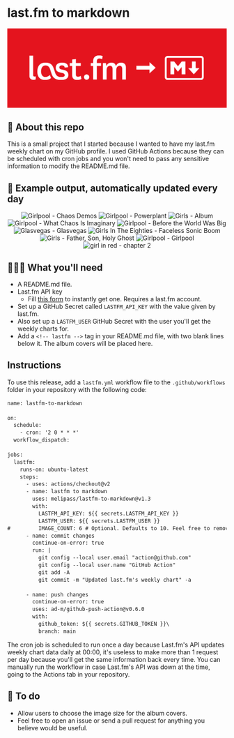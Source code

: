 # last.fm to markdown

![banner](banner.png)

## 🤖 About this repo
This is a small project that I started because I wanted to have my last.fm weekly chart on my GitHub profile. I used GitHub Actions because they can be scheduled with cron jobs and you won't need to pass any sensitive information to modify the README.md file.

## 🎵 Example output, automatically updated every day
<!-- lastfm -->
<p align="center"><img src="https://lastfm.freetls.fastly.net/i/u/64s/61a88c1f242fb24a834301782e80f5c2.jpg" title="Girlpool - Chaos Demos"> <img src="https://lastfm.freetls.fastly.net/i/u/64s/87fadb66e1e11573f1ffaed9dd92d741.jpg" title="Girlpool - Powerplant"> <img src="https://lastfm.freetls.fastly.net/i/u/64s/8489b52f6862ba8ceb48ffb0ac8459e3.png" title="Girls - Album"> <img src="https://lastfm.freetls.fastly.net/i/u/64s/55967bf374e18beb2348f5e644eee6b7.png" title="Girlpool - What Chaos Is Imaginary"> <img src="https://lastfm.freetls.fastly.net/i/u/64s/1b387805fe62401fc0fec477b9356877.png" title="Girlpool - Before the World Was Big"> <img src="https://lastfm.freetls.fastly.net/i/u/64s/ac824adac9df45bfa87b643ff101080f.png" title="Glasvegas - Glasvegas"> <img src="https://lastfm.freetls.fastly.net/i/u/64s/1c3901bd1a194d71812a1088b36d55ae.jpg" title="Girls In The Eighties - Faceless Sonic Boom"> <img src="https://lastfm.freetls.fastly.net/i/u/64s/9d92eef212461e52181c1b4a47cd7c31.png" title="Girls - Father, Son, Holy Ghost"> <img src="https://lastfm.freetls.fastly.net/i/u/64s/bbaab7fdb58daddd02385e8f7931ef95.jpg" title="Girlpool - Girlpool"> <img src="https://lastfm.freetls.fastly.net/i/u/64s/806ddd07e9e64e1a1ceae81dc8191f1e.jpg" title="girl in red - chapter 2"> </p>

          
## 👩🏽‍💻 What you'll need
* A README.md file.
* Last.fm API key
  * Fill [this form](https://www.last.fm/api/account/create) to instantly get one. Requires a last.fm account.
* Set up a GitHub Secret called ```LASTFM_API_KEY``` with the value given by last.fm.
* Also set up a ```LASTFM_USER``` GitHub Secret with the user you'll get the weekly charts for.
* Add a ```<!-- lastfm -->``` tag in your README.md file, with two blank lines below it. The album covers will be placed here.

## Instructions
To use this release, add a ```lastfm.yml``` workflow file to the ```.github/workflows``` folder in your repository with the following code:
```diff
name: lastfm-to-markdown

on:
  schedule:
    - cron: '2 0 * * *'
  workflow_dispatch:

jobs:
  lastfm:
    runs-on: ubuntu-latest
    steps:
      - uses: actions/checkout@v2
      - name: lastfm to markdown
        uses: melipass/lastfm-to-markdown@v1.3
        with:
          LASTFM_API_KEY: ${{ secrets.LASTFM_API_KEY }}
          LASTFM_USER: ${{ secrets.LASTFM_USER }}
#         IMAGE_COUNT: 6 # Optional. Defaults to 10. Feel free to remove this line if you want.
      - name: commit changes
        continue-on-error: true
        run: |
          git config --local user.email "action@github.com"
          git config --local user.name "GitHub Action"
          git add -A
          git commit -m "Updated last.fm's weekly chart" -a

      - name: push changes
        continue-on-error: true
        uses: ad-m/github-push-action@v0.6.0
        with:
          github_token: ${{ secrets.GITHUB_TOKEN }}\
          branch: main
```
The cron job is scheduled to run once a day because Last.fm's API updates weekly chart data daily at 00:00, it's useless to make more than 1 request per day because you'll get the same information back every time. You can manually run the workflow in case Last.fm's API was down at the time, going to the Actions tab in your repository.

## 🚧 To do
* Allow users to choose the image size for the album covers.
* Feel free to open an issue or send a pull request for anything you believe would be useful.
